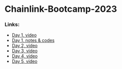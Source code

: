 # Chainlink-Bootcamp-2023


### Links: 

* [Day 1, video](https://www.youtube.com/watch?v=gMTFa6HOOBc)
* [Day 1, notes & codes](https://github.com/IsraQuanDev/Chainlink-Bootcamp-2023/blob/41a428c6df2f0b16e09c9423aa9887a4c27829fe/Day_1_notes_codes)
* [Day 2, video]()
* [Day 3, video]()
* [Day 4, video]()
* [Day 5, video]()


